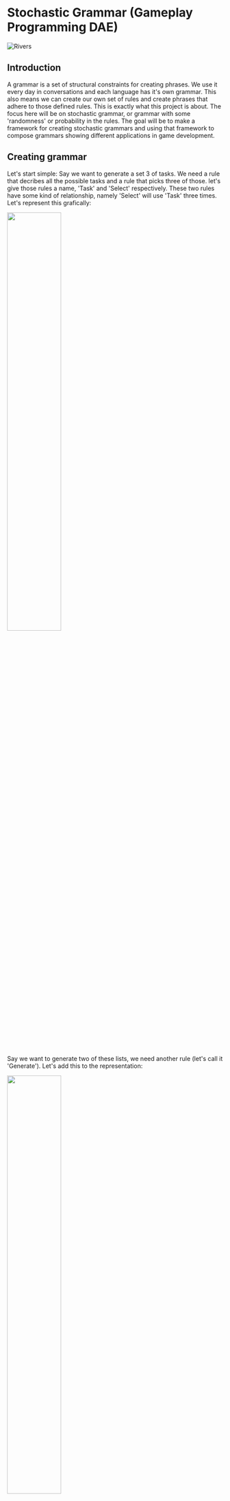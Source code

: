 # Stochastic Grammar (Gameplay Programming DAE)

![Rivers](https://user-images.githubusercontent.com/48439256/213487819-5ea514a6-3048-49b4-852a-a953967aa1ba.gif)

## Introduction
A grammar is a set of structural constraints for creating phrases. We use it every day in conversations and each language has it's own grammar. This also means we can create our own set of rules and create phrases that adhere to those defined rules. This is exactly what this project is about. The focus here will be on stochastic grammar, or grammar with some 'randomness' or probability in the rules. The goal will be to make a framework for creating stochastic grammars and using that framework to compose grammars showing different applications in game development.

## Creating grammar
Let's start simple: Say we want to generate a set 3 of tasks. We need a rule that decribes all the possible tasks and a rule that picks three of those. let's give those rules a name, 'Task' and 'Select' respectively. These two rules have some kind of relationship, namely 'Select' will use 'Task' three times. Let's represent this grafically: 

<img src="https://user-images.githubusercontent.com/48439256/213495374-c4f1c691-be54-4aee-aa73-b58395c6e397.png" width=50% height=50%>

Say we want to generate two of these lists, we need another rule (let's call it 'Generate'). Let's add this to the representation:

<img src="https://user-images.githubusercontent.com/48439256/213496360-2d6c1024-1c2c-45f3-8c10-f683386b7f44.png" width=50% height=50%>

This starts to look a lot like a tree, so that will be how we will structure the grammar! We will have a couple of different types of nodes in our grammar tree that will allow us to define different rules. A phrase will be represented as a vector and when the grammar has to generate a phrase, the grammar tree will be traversed and the nodes will append the correct elements to this phrase vector.

### Leaf node
This node will always be at the end of a branch and contains our payload. In most case, this will be a string but the framework will allow you to add any type as the payload. This allows us to even add a callable object as the payload, which is uses in the Rivers and L-System example. This payload will be added to the phrase vector.

### Sequence node
This node contains a list of other nodes it will execute in order. It will add the result of each of these 'childnodes' to the phrase vector.

### Selector node
This node contains a list of other nodes. It will pick one of these childnodes and add it's result to the phrase vector.

## Allowing for randomness
We now has a framework that supports a basic grammar, but there is almost no probability involved. Only the selector node will pick a random childnode, but right now each childnode has the same chance to be picked. Let's add some weight values to that selector node and introduce some other nodes to allow for more randomness.

### Selector node
Each node will be paired with a weight. The bigger the weight, the more likely it will be picked. Each time a childnode is needed, the weightd of all the childnodes are summed up, and a random number between 0 and this sum is picked. The for each node, it is checked if the weight is bigger than this random number. If this is the case, we've found our childnode! If not, we substract the weight from this random number and keep going.

### Repetition node
This node will repeat another node based on a chance. Every time the childnode is executed, it's result will be added ti the phrase vector.

## Adding recursion
Now all this randomness can lead to phrases that keep generating due to recursion. One node has a chance to call another node, which calls the first node again and so on and so on. To prevent this, I've added a node that supports recursion safely by setting a recursion depth. Once this depth is reached, the node will call a fallback node and that will be added to the phrase vector. For simple grammars, this node isn't really needed, but more complex grammars will have more recursion and will have more chance to reach the end of the stack and cause a stack overflow. This recursion node will also reduce the risk of that happening. 

## Parsing rules as strings
I also added the functionality to the framework to create the rules based on a string instead of adding every node manually. The parser will automatically create the rule from a string. Here's how the parsing works:
* Each string is a single rule
* Leafnodes are also considered rules
  - *If there are not strings, they will need to be added manually!*
* Rules need to be seperated by an operator:
  - sequence: [rule] & [rule]
  -	selector: [weight] [rule] | [weight] [rule]
  -	repetiton: [rule] # [times]
  -	recursion: [fallback rule] -> [normal rule]

## Applications
### L-Systems
I needed a way to confirm if the grammar was working correctly. So I looked for some examples of grammar generated sequences and came across L-Systems. L-Systems are an example of formal grammar and can create self-similar fractals. So I tested out the framwork by creating some grammars that mimic the rules of some L-Systems, in particular the fractal plant. L-Systems use recursion to generate the phrase and the max recursion depth is in this context also called iterations. To visualize the result, each leaf node coincides with a drawing action (a function!), slowly creating the fractal.
Here you can see the influence the recursion depth has on the fractal, which also illustrates why it could also be called iterations.

![LSystemGif](https://user-images.githubusercontent.com/48439256/213525137-a409a690-1b95-47b0-941a-eceb74aab8b8.gif)

### River generation
Now I had this L-System set up, but this does not use a stochastic grammar! So the next step was to add some randomness to it. So I copied over the drawing functions from the L-Systems and wrote my own grammar that uses those functions to generate a random river. I added option for how the rivier should proceed (keep going, turn or split up) and I've given the some weights. Even with such simple grammar, the result is quite good! Here, you can also see the strength of stochastic grammars: Tweaking the weights will give you very different results and you can fine tune them for your application.

![Rivers](https://user-images.githubusercontent.com/48439256/213487819-5ea514a6-3048-49b4-852a-a953967aa1ba.gif)

### Shop generation
Now let's go back to a simple textbased example: let's make a grammar that can generate the contents of a shop. Here you can see the different rule I created for this shop to generate as well as one possible shop create from this grammar:

<img src="https://user-images.githubusercontent.com/48439256/213527104-35272f36-72bd-44ae-ba8b-0c7f12e71891.png" width=50% height=50%>
<img src="https://user-images.githubusercontent.com/48439256/213526915-4a17af65-d2c4-4741-9cf1-7bf9573f83c7.png" width=50% height=50%>

## Conclusion
All in all, grammar can be used for a variety of things, especially in generating things. And stochastic grammar are very powerful here, since it allows for probability to play a role. This results in generating random sequences following structured rules, or, in other word, creating structured randomness! I've dabble with different applications ranging from river generation to creating a shop. This only is a small sample of what is possible: the tree-like structure could allow stochastic grammar to generate behaviour trees, one could generate different styles of enemy behaviour,... .
Still this framework can be expanded:
- The parser could be expanded to allow for nesting rules with parentheses
- The framework could allow grammar to be loaded in from a text file
- New types of nodes could be added, like a node that switches between two rule every time it gets executed
- ...

## References
* This research was based on [this paper](http://www.gameaipro.com/GameAIPro3/GameAIPro3_Chapter36_Stochastic_Grammars_Not_Just_for_Words.pdf) published in Game AI Pro 3.
* [Stochastic Grammar](https://en.wikipedia.org/wiki/Stochastic_grammar)
* [Fern fractal](https://www.fractal.garden/l-system/fern-1)

